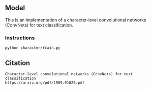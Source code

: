 ## Model

This is an implementation of a character-level convolutional networks (ConvNets) for text classification.

### Instructions
```
python character/train.py
```
## Citation
```
Character-level convolutional networks (ConvNets) for text classification
https://arxiv.org/pdf/1509.01626.pdf
